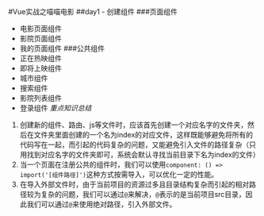 #Vue实战之喵喵电影
##day1 - 创建组件
###页面组件
+ 电影页面组件
+ 影院页面组件
+ 我的页面组件
###公共组件
+ 正在热映组件
+ 即将上映组件
+ 城市组件
+ 搜索组件
+ 影院列表组件
+ 登录组件
*重点知识总结*
1. 创建新的组件、路由、js等文件时，应该首先创建一个对应名字的文件夹，然后在文件夹里面创建的一个名为index的对应文件，这样既能够避免将所有的代码写在一起，而引起的代码复杂的问题，又能避免引入文件的路径复杂（只用找到对应名字的文件夹即可，系统会默认寻找当前目录下名为index的文件）
2. 当一个页面在注册公共的组件时，我们可以使用`component: () => import('[组件路径]')`这种方式按需导入，可以优化一定的性能。
3. 在导入外部文件时，由于当前项目的资源过多且目录结构复杂而引起的相对路径较为复杂的问题，我们可以通过`@`来解决，`@`表示的是当前项目src目录，因此我们可以通过`@`来使用绝对路径，引入外部文件。